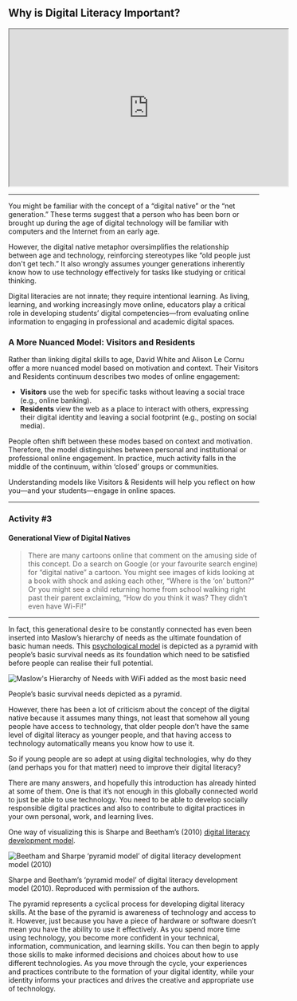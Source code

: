 ## Why is Digital Literacy Important?


  <div class="video-container-16by9">
    <iframe
      width="560"
      height="315"
      src="https://www.youtube.com/embed/p2k3C-iB88w?si=XLShfc_ABErVMv2w"></iframe>
  </div>

* * *

You might be familiar with the concept of a “digital native” or the “net generation.” These terms suggest that a person who has been born or brought up during the age of digital technology will be familiar with computers and the Internet from an early age.

However, the digital native metaphor oversimplifies the relationship between age and technology, reinforcing stereotypes like “old people just don't get tech.” It also wrongly assumes younger generations inherently know how to use technology effectively for tasks like studying or critical thinking.

Digital literacies are not innate; they require intentional learning. As living, learning, and working increasingly move online, educators play a critical role in developing students’ digital competencies—from evaluating online information to engaging in professional and academic digital spaces.

### A More Nuanced Model: Visitors and Residents

Rather than linking digital skills to age, David White and Alison Le Cornu offer a more nuanced model based on motivation and context. Their Visitors and Residents continuum describes two modes of online engagement:

- **Visitors** use the web for specific tasks without leaving a social trace (e.g., online banking).
- **Residents** view the web as a place to interact with others, expressing their digital identity and leaving a social footprint (e.g., posting on social media).

People often shift between these modes based on context and motivation. Therefore, the model distinguishes between personal and institutional or professional online engagement. In practice, much activity falls in the middle of the continuum, within ‘closed’ groups or communities.

Understanding models like Visitors & Residents will help you reflect on how you—and your students—engage in online spaces.

* * *

### Activity #3
#### Generational View of Digital Natives

> There are many cartoons online that comment on the amusing side of this concept. Do a search on Google (or your favourite search engine) for “digital native” a cartoon. You might see images of kids looking at a book with shock and asking each other, “Where is the ‘on’ button?” Or you might see a child returning home from school walking right past their parent exclaiming, “How do you think it was? They didn’t even have Wi-Fi!”

* * *

In fact, this generational desire to be constantly connected has even been inserted into Maslow’s hierarchy of needs as the ultimate foundation of basic human needs. This [psychological model](https://www.simplypsychology.org/maslow.html) is depicted as a pyramid with people’s basic survival needs as its foundation which need to be satisfied before people can realise their full potential.

![Maslow's Hierarchy of Needs with WiFi added as the most basic need](images/9730894552_47507ab767_o-300x271.jpg)

People’s basic survival needs depicted as a pyramid.

However, there has been a lot of criticism about the concept of the digital native because it assumes many things, not least that somehow all young people have access to technology, that older people don’t have the same level of digital literacy as younger people, and that having access to technology automatically means you know how to use it.

So if young people are so adept at using digital technologies, why do they (and perhaps you for that matter) need to improve their digital literacy?

There are many answers, and hopefully this introduction has already hinted at some of them. One is that it’s not enough in this globally connected world to just be able to use technology. You need to be able to develop socially responsible digital practices and also to contribute to digital practices in your own personal, work, and learning lives.

One way of visualizing this is Sharpe and Beetham’s (2010) [digital literacy development model](https://www.jisc.ac.uk/full-guide/developing-digital-literacies).

![Beetham and Sharpe ‘pyramid model’ of digital literacy development model (2010)](images/beetham-sharpe.png)

Sharpe and Beetham’s ‘pyramid model’ of digital literacy development model (2010). Reproduced with permission of the authors.

The pyramid represents a cyclical process for developing digital literacy skills. At the base of the pyramid is awareness of technology and access to it. However, just because you have a piece of hardware or software doesn’t mean you have the ability to use it effectively. As you spend more time using technology, you become more confident in your technical, information, communication, and learning skills. You can then begin to apply those skills to make informed decisions and choices about how to use different technologies. As you move through the cycle, your experiences and practices contribute to the formation of your digital identity, while your identity informs your practices and drives the creative and appropriate use of technology.
